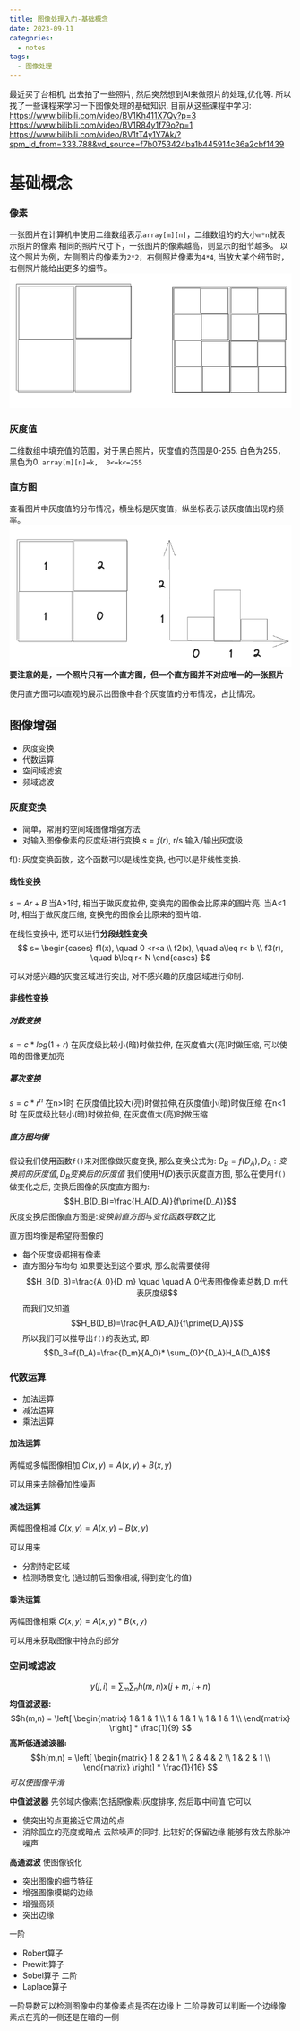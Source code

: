 ```yaml
---
title: 图像处理入门-基础概念
date: 2023-09-11
categories:
  - notes
tags:
  - 图像处理
---
```

最近买了台相机, 出去拍了一些照片, 然后突然想到AI来做照片的处理,优化等. 所以找了一些课程来学习一下图像处理的基础知识.
目前从这些课程中学习:
https://www.bilibili.com/video/BV1Kh411X7Qv?p=3
https://www.bilibili.com/video/BV1R84y1f79o?p=1
https://www.bilibili.com/video/BV1tT4y1Y7Ak/?spm_id_from=333.788&vd_source=f7b0753424ba1b445914c36a2cbf1439
# 基础概念
### 像素
一张图片在计算机中使用二维数组表示`array[m][n]`，二维数组的的大小`m*n`就表示照片的像素
相同的照片尺寸下，一张图片的像素越高，则显示的细节越多。
以这个照片为例，左侧图片的像素为`2*2`，右侧照片像素为`4*4`, 当放大某个细节时，右侧照片能给出更多的细节。
![](https://raw.githubusercontent.com/liunaijie/images/master/202309112132448.png)
### 灰度值
二维数组中填充值的范围，对于黑白照片，灰度值的范围是0-255. 白色为255，黑色为0.
`array[m][n]=k,  0<=k<=255`

### 直方图
查看图片中灰度值的分布情况，横坐标是灰度值，纵坐标表示该灰度值出现的频率。
![](https://raw.githubusercontent.com/liunaijie/images/master/202309112133842.png)
**要注意的是，一个照片只有一个直方图，但一个直方图并不对应唯一的一张照片**

使用直方图可以直观的展示出图像中各个灰度值的分布情况，占比情况。

## 图像增强
- 灰度变换
- 代数运算
- 空间域滤波
- 频域滤波
### 灰度变换
-  简单，常用的空间域图像增强方法
- 对输入图像像素的灰度级进行变换
$s=f(r)$,  r/s 输入/输出灰度级

f(): 灰度变换函数，这个函数可以是线性变换, 也可以是非线性变换.
#### 线性变换
$s = Ar+B$
当A>1时, 相当于做灰度拉伸, 变换完的图像会比原来的图片亮.
当A<1时, 相当于做灰度压缩, 变换完的图像会比原来的图片暗.

在线性变换中, 还可以进行**分段线性变换**
$$
s=
\begin{cases}
f1(x), \quad 0 <r<a \\
f2(x), \quad a\leq r< b \\
f3(r), \quad b\leq r< N
\end{cases}
$$


可以对感兴趣的灰度区域进行突出, 对不感兴趣的灰度区域进行抑制.
#### 非线性变换
##### 对数变换
$s = c * log(1+r)$
在灰度级比较小(暗)时做拉伸, 在灰度值大(亮)时做压缩, 可以使暗的图像更加亮
##### 幂次变换
$s = c * r^n$
在n>1时
在灰度值比较大(亮)时做拉伸,在灰度值小(暗)时做压缩
在n<1时
在灰度级比较小(暗)时做拉伸, 在灰度值大(亮)时做压缩
##### 直方图均衡
假设我们使用函数`f()`来对图像做灰度变换, 那么变换公式为: $D_B=f(D_A), D_A:变换前的灰度值,D_B变换后的灰度值$
我们使用$H(D)$表示灰度直方图, 那么在使用`f()`做变化之后, 变换后图像的灰度直方图为:
$$H_B(D_B)=\frac{H_A(D_A)}{f\prime(D_A)}$$
灰度变换后图像直方图是:*变换前直方图*与*变化函数导数*之比

直方图均衡是希望将图像的
- 每个灰度级都拥有像素
- 直方图分布均匀
如果要达到这个要求, 那么就需要使得
$$H_B(D_B)=\frac{A_0}{D_m} \quad \quad  A_0代表图像像素总数,D_m代表灰度级$$
而我们又知道
$$H_B(D_B)=\frac{H_A(D_A)}{f\prime(D_A)}$$
所以我们可以推导出`f()`的表达式, 即:
$$D_B=f(D_A)=\frac{D_m}{A_0}* \sum_{0}^{D_A}H_A(D_A)$$
### 代数运算
- 加法运算
- 减法运算
- 乘法运算
#### 加法运算
两幅或多幅图像相加
$C(x,y)=A(x,y)+B(x,y)$

可以用来去除叠加性噪声

#### 减法运算
两幅图像相减
$C(x,y)=A(x,y)-B(x,y)$

可以用来
- 分割特定区域
- 检测场景变化 (通过前后图像相减, 得到变化的值)

#### 乘法运算
两幅图像相乘
$C(x,y)=A(x,y)*B(x,y)$

可以用来获取图像中特点的部分



### 空间域滤波
$$y(j,i)=\sum_{m}\sum_{n}h(m,n)x(j+m,i+n)$$
**均值滤波器:**
$$h(m,n) = 
\left[
\begin{matrix}
1 & 1 & 1 \\
1 & 1 & 1 \\
1 & 1 & 1 \\
\end{matrix}
\right]
*
\frac{1}{9}
$$
**高斯低通滤波器:**
$$h(m,n) = 
\left[
\begin{matrix}
1 & 2 & 1 \\
2 & 4 & 2 \\
1 & 2 & 1 \\
\end{matrix}
\right]
*
\frac{1}{16}
$$
*可以使图像平滑*

**中值滤波器**
先邻域内像素(包括原像素)灰度排序, 然后取中间值
它可以
- 使突出的点更接近它周边的点
- 消除孤立的亮度或暗点
去除噪声的同时, 比较好的保留边缘
能够有效去除脉冲噪声

**高通滤波**
使图像锐化
- 突出图像的细节特征
- 增强图像模糊的边缘
- 增强高频
- 突出边缘

一阶
- Robert算子
- Prewitt算子
- Sobel算子
二阶
- Laplace算子


一阶导数可以检测图像中的某像素点是否在边缘上
二阶导数可以判断一个边缘像素点在亮的一侧还是在暗的一侧